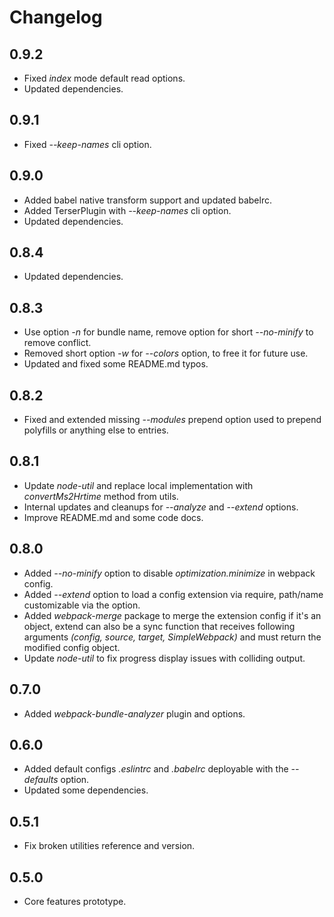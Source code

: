 # Changelog

## 0.9.2
 - Fixed *index* mode default read options.
 - Updated dependencies.

## 0.9.1
 - Fixed *--keep-names* cli option.

## 0.9.0
 - Added babel native transform support and updated babelrc.
 - Added TerserPlugin with *--keep-names* cli option.
 - Updated dependencies.

## 0.8.4
 - Updated dependencies.

## 0.8.3
 - Use option *-n* for bundle name, remove option for short *--no-minify* to remove conflict.
 - Removed short option *-w* for *--colors* option, to free it for future use.
 - Updated and fixed some README.md typos.

## 0.8.2
 - Fixed and extended missing *--modules* prepend option used to prepend polyfills or anything else to entries.

## 0.8.1
 - Update *node-util* and replace local implementation with *convertMs2Hrtime* method from utils.
 - Internal updates and cleanups for *--analyze* and *--extend* options.
 - Improve README.md and some code docs.

## 0.8.0
 - Added *--no-minify* option to disable *optimization.minimize* in webpack config.
 - Added *--extend* option to load a config extension via require, path/name customizable via the option.
 - Added *webpack-merge* package to merge the extension config if it's an object, extend can also be a sync function that receives following arguments *(config, source, target, SimpleWebpack)* and must return the modified config object.
 - Update *node-util* to fix progress display issues with colliding output.

## 0.7.0
 - Added *webpack-bundle-analyzer* plugin and options.

## 0.6.0
 - Added default configs *.eslintrc* and *.babelrc* deployable with the *--defaults* option.
 - Updated some dependencies.

## 0.5.1
 - Fix broken utilities reference and version.

## 0.5.0
 - Core features prototype.
